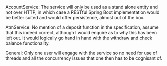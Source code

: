 
AccountService:
The service will only be used as a stand alone entity and not over HTTP, in which case a RESTful Spring Boot implementation would be better suited and would
offer persistence, almost out of the box.

AtmService:
No mention of a deposit function in the specification, assume that this indeed correct, although I would enquire as to why this has been left out.  It would
logically go hand in hand with the withdraw and check balance functionality.

General:
Only one user will engage with the service so no need for use of threads and all the concurrency issues that one then has to be cognisant of.